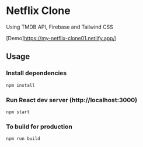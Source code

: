 
# Netflix Clone 
Using TMDB API, Firebase and Tailwind CSS

[Demo]https://my-netflix-clone01.netlify.app/)



## Usage

### Install dependencies

```
npm install
```

### Run React dev server (http://localhost:3000)

```
npm start
```

### To build for production

```
npm run build
```

